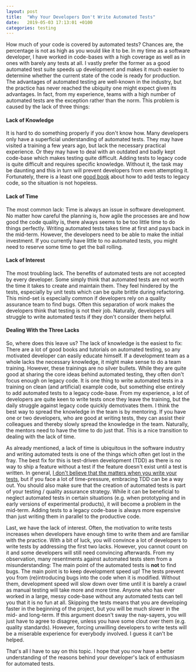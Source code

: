 ```yaml
---
layout: post
title:  "Why Your Developers Don't Write Automated Tests"
date:   2019-05-03 17:13:01 +0100
categories: testing
---
```

How much of your code is covered by automated tests? Chances are, the percentage is not as high as you would like it to be. In my time as a software developer, I have worked in code-bases with a high coverage as well as in ones with barely any tests at all. I vastly prefer the former as a good automated test suite speeds up development and makes it much easier to determine whether the current state of the code is ready for production. The advantages of automated testing are well-known in the industry, but the practice has never reached the ubiquity one might expect given its advantages. In fact, from my experience, teams with a high number of automated tests are the exception rather than the norm. This problem is caused by the lack of three things:

#### Lack of Knowledge
It is hard to do something properly if you don't know how. Many developers only have a superficial understanding of automated tests. They may have visited a training a few years ago, but lack the necessary practical experience. Or they may have to deal with an outdated and badly kept code-base which makes testing quite difficult. Adding tests to legacy code is quite difficult and requires specific knowledge. Without it, the task may be daunting and this in turn will prevent developers from even attempting it. Fortunately, there is a least one [good book](https://www.goodreads.com/book/show/44919.Working_Effectively_with_Legacy_Code) about how to add tests to legacy code, so the situation is not hopeless.

#### Lack of Time
The most common lack: Time is always an issue in software development. No matter how careful the planning is, how agile the processes are and how good the code quality is, there always seems to be too little time to do things perfectly. Writing automated tests takes time at first and pays back in the mid-term. However, the developers need to be able to make the initial investment. If you currently have little to no automated tests, you might need to reserve some time to get the ball rolling.

#### Lack of Interest
The most troubling lack. The benefits of automated tests are not accepted by every developer. Some simply think that automated tests are not worth the time it takes to create and maintain them. They feel hindered by the tests, especially by unit tests which can be quite brittle during refactoring. This mind-set is especially common if developers rely on a quality assurance team to find bugs. Often this separation of work makes the developers think that testing is not their job. Naturally, developers will struggle to write automated tests if they don't consider them helpful.

#### Dealing With the Three Lacks
So, where does this leave us? The lack of knowledge is the easiest to fix: There are a lot of good books and tutorials on automated testing, so any motivated developer can easily educate himself. If a development team as a whole lacks the necessary knowledge, it might make sense to do a team training. However, these trainings are no silver bullets. While they are quite good at sharing the core ideas behind automated testing, they often don't focus enough on legacy code. It is one thing to write automated tests in a training on clean (and artificial) example code, but something else entirely to add automated tests to a legacy code-base. From my experience, a lot of developers are quite keen to write tests once they leave the training, but the daily struggle against legacy code quickly demotivates them. I think the best way to spread the knowledge in the team is by mentoring. If you have one or two developers, who are good at writing tests, they can assist their colleagues and thereby slowly spread the knowledge in the team. Naturally, the mentors need to have the time to do just that. This is a nice transition to dealing with the lack of time.

As already mentioned, a lack of time is ubiquitous in the software industry and writing automated tests is one of the things which often get lost in the fray. The best fix for this is test-driven development (TDD) as there is no way to ship a feature without a test if the feature doesn't exist until a test is written. In general, [I don't believe that the matters when you write your tests](https://thinkingsideways.net/testing/2019/03/15/tdd.html), but if you face a lot of time-pressure, embracing TDD can be a way out. You should also make sure that the creation of automated tests is part of your testing / quality assurance strategy. While it can be beneficial to neglect automated tests in certain situations (e.g. when prototyping and in early versions of experimental products), it will become a problem in the mid-term. Adding tests to a legacy code-base is always more expensive than just writing them in parallel to the productive code.

Last, we have the lack of interest. Often, the motivation to write tests increases when developers have enough time to write them and are familiar with the practice. With a bit of luck, you will convince a lot of developers to write tests by addressing the first two lacks. However, you cannot count on it and some developers will still need convincing afterwards. From my observation, many resentments against automated tests stem from a misunderstanding: The main point of the automated tests is **not** to find bugs. The main point is to keep development speed up! The tests prevent you from (re)introducing bugs into the code when it is modified. Without them, development speed will slow down over time until it is barely a crawl as manual testing will take more and more time. Anyone who has ever worked in a large, messy code-base without any automated tests can tell you that it is no fun at all. Skipping the tests means that you are developing faster in the beginning of the project, but you will be much slower in the mid- and long-term. If this argument doesn't sway the nay-sayers, you will just have to agree to disagree, unless you have some clout over them (e.g. quality standards). However, forcing unwilling developers to write tests will be a miserable experience for everybody involved. I guess it can't be helped. 

That's all I have to say on this topic. I hope that you now have a better understanding of the reasons behind your developer's lack of enthusiasm for automated tests.